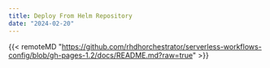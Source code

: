 ```yaml
---
title: Deploy From Helm Repository
date: "2024-02-20"
---
```


{{< remoteMD "https://github.com/rhdhorchestrator/serverless-workflows-config/blob/gh-pages-1.2/docs/README.md?raw=true" >}}
